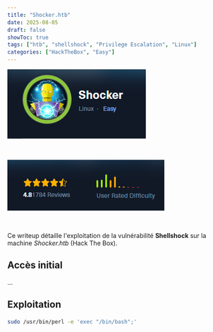 ```yaml
---
title: "Shocker.htb"
date: 2025-08-05
draft: false
showToc: true
tags: ["htb", "shellshock", "Privilege Escalation", "Linux"]
categories: ["HackTheBox", "Easy"]
---
```


![](image.jpg)

<br>

![](difficulty.jpg)

<br>

Ce writeup détaille l'exploitation de la vulnérabilité **Shellshock** sur la machine *Shocker.htb* (Hack The Box).

## Accès initial

...

## Exploitation

```bash
sudo /usr/bin/perl -e 'exec "/bin/bash";'
